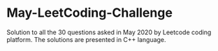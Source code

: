 # May-LeetCoding-Challenge
Solution to all the 30 questions asked in May 2020 by Leetcode coding platform.
The solutions are presented in C++ language.

